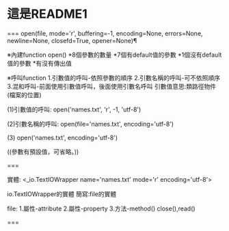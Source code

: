 # 這是README1

===
open(file, mode='r', buffering=-1, encoding=None, errors=None, newline=None, closefd=True, opener=None)¶

※內建function open()
*8個參數的數量
*7個有default值的參數
*1個沒有default值的參數
*有沒有傳出值


※呼叫function
1.引數值的呼叫-依照參數的順序
2.引數名稱的呼叫-可不依照順序
3.混和呼叫-前面使用引數值呼叫，後面使用引數名呼叫
引數值意思:類路徑物件(檔案的位置)

(1)引數值的呼叫:
open('names.txt', 'r', -1, 'utf-8')

(2)引數名稱的呼叫:
open(file='names.txt', encoding='utf-8')

(3)
open('names.txt', encoding='utf-8')

((參數有預設值，可省略。))

===

實體:
<_io.TextIOWrapper name='names.txt' mode='r' encoding='utf-8'>

io.TextIOWrapper的實體
簡寫:file的實體

file:
1.屬性-attribute
2.屬性-property
3.方法-method() close(),read()

===

